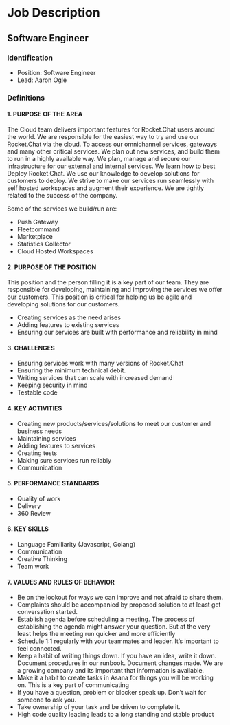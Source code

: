 # Job Description

## Software Engineer

### Identification

* Position: Software Engineer
* Lead: Aaron Ogle

### Definitions

#### 1. PURPOSE OF THE AREA

The Cloud team delivers important features for Rocket.Chat users around the world. We are responsible for the easiest way to try and use our Rocket.Chat via the cloud. To access our omnichannel services, gateways and many other critical services. We plan out new services, and build them to run in a highly available way. We plan, manage and secure our infrastructure for our external and internal services. We learn how to best Deploy Rocket.Chat. We use our knowledge to develop solutions for customers to deploy. We strive to make our services run seamlessly with self hosted workspaces and augment their experience. We are tightly related to the success of the company.

Some of the services we build/run are:

* Push Gateway
* Fleetcommand
* Marketplace
* Statistics Collector
* Cloud Hosted Workspaces

#### 2. PURPOSE OF THE POSITION

This position and the person filling it is a key part of our team. They are responsible for developing, maintaining and improving the services we offer our customers. This position is critical for helping us be agile and developing solutions for our customers.

* Creating services as the need arises
* Adding features to existing services
* Ensuring our services are built with performance and reliability in mind

#### 3. CHALLENGES

* Ensuring services work with many versions of Rocket.Chat
* Ensuring the minimum technical debit.
* Writing services that can scale with increased demand
* Keeping security in mind
* Testable code

#### 4. KEY ACTIVITIES

* Creating new products/services/solutions to meet our customer and business needs
* Maintaining services
* Adding features to services
* Creating tests
* Making sure services run reliably
* Communication

#### 5. PERFORMANCE STANDARDS

* Quality of work
* Delivery
* 360 Review

#### 6. KEY SKILLS

* Language Familiarity \(Javascript, Golang\)
* Communication
* Creative Thinking
* Team work

#### 7. VALUES AND RULES OF BEHAVIOR

* Be on the lookout for ways we can improve and not afraid to share them.
* Complaints should be accompanied by proposed solution to at least get conversation started.
* Establish agenda before scheduling a meeting.  The process of establishing the agenda might answer your question.  But at the very least helps the meeting run quicker and more efficiently
* Schedule 1:1 regularly with your teammates and leader.  It’s important to feel connected.
* Keep a habit of writing things down. If you have an idea, write it down.  Document procedures in our runbook.  Document changes made.  We are a growing company and its important that information is available.
* Make it a habit to create tasks in Asana for things you will be working on.  This is a key part of communicating
* If you have a question, problem or blocker speak up.  Don’t wait for someone to ask you.
* Take ownership of your task and be driven to complete it.
* High code quality leading leads to a long standing and stable product


